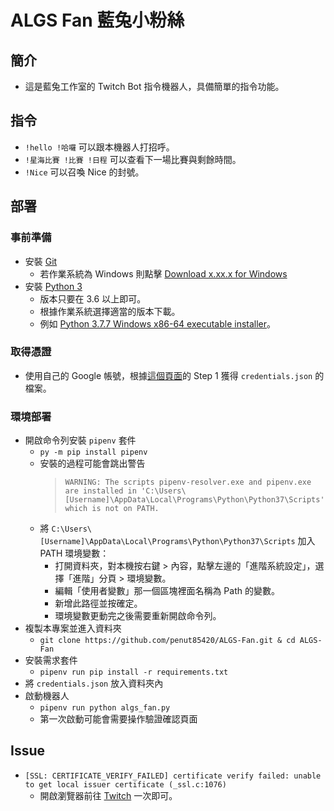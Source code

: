 # ALGS Fan 藍兔小粉絲

## 簡介
+ 這是藍兔工作室的 Twitch Bot 指令機器人，具備簡單的指令功能。

## 指令
+ `!hello !哈囉` 可以跟本機器人打招呼。
+ `!星海比賽 !比賽 !日程` 可以查看下一場比賽與剩餘時間。
+ `!Nice` 可以召喚 Nice 的封號。

## 部署
### 事前準備
+ 安裝 [Git](https://git-scm.com/)
    + 若作業系統為 Windows 則點擊 [Download x.xx.x for Windows](https://git-scm.com/download/win)
+ 安裝 [Python 3](https://www.python.org/downloads/)
    + 版本只要在 3.6 以上即可。
    + 根據作業系統選擇適當的版本下載。
    + 例如 [Python 3.7.7 Windows x86-64 executable installer](https://www.python.org/ftp/python/3.7.7/python-3.7.7-amd64.exe)。

### 取得憑證
+ 使用自己的 Google 帳號，根據[這個頁面](https://developers.google.com/calendar/quickstart/python)的 Step 1 獲得 `credentials.json` 的檔案。

### 環境部署
+ 開啟命令列安裝 `pipenv` 套件
    + `py -m pip install pipenv`
    + 安裝的過程可能會跳出警告
        > `WARNING: The scripts pipenv-resolver.exe and pipenv.exe are installed in 'C:\Users\[Username]\AppData\Local\Programs\Python\Python37\Scripts' which is not on PATH.`
    + 將 `C:\Users\[Username]\AppData\Local\Programs\Python\Python37\Scripts` 加入 PATH 環境變數：
        + 打開資料夾，對本機按右鍵 > 內容，點擊左邊的「進階系統設定」，選擇「進階」分頁 > 環境變數。
        + 編輯「使用者變數」那一個區塊裡面名稱為 Path 的變數。
        + 新增此路徑並按確定。
        + 環境變數更動完之後需要重新開啟命令列。
+ 複製本專案並進入資料夾
    + `git clone https://github.com/penut85420/ALGS-Fan.git & cd ALGS-Fan`
+ 安裝需求套件
    + `pipenv run pip install -r requirements.txt`
+ 將 `credentials.json` 放入資料夾內
+ 啟動機器人
    + `pipenv run python algs_fan.py`
    + 第一次啟動可能會需要操作驗證確認頁面

## Issue
+ `[SSL: CERTIFICATE_VERIFY_FAILED] certificate verify failed: unable to get local issuer certificate (_ssl.c:1076)`
    + 開啟瀏覽器前往 [Twitch](https://www.twitch.tv/) 一次即可。